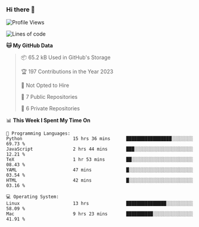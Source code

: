 ### Hi there 👋

<!--
**huayuan4396/huayuan4396** is a ✨ _special_ ✨ repository because its `README.md` (this file) appears on your GitHub profile.

Here are some ideas to get you started:

- 🔭 I’m currently working on ...
- 🌱 I’m currently learning ...
- 👯 I’m looking to collaborate on ...
- 🤔 I’m looking for help with ...
- 💬 Ask me about ...
- 📫 How to reach me: ...
- 😄 Pronouns: ...
- ⚡ Fun fact: ...
-->

<!--START_SECTION:waka-->
![Profile Views](http://img.shields.io/badge/Profile%20Views-3-blue)

![Lines of code](https://img.shields.io/badge/From%20Hello%20World%20I%27ve%20Written-182.6%20thousand%20lines%20of%20code-blue)

**🐱 My GitHub Data** 

> 📦 65.2 kB Used in GitHub's Storage 
 > 
> 🏆 197 Contributions in the Year 2023
 > 
> 🚫 Not Opted to Hire
 > 
> 📜 7 Public Repositories 
 > 
> 🔑 6 Private Repositories 
 > 
📊 **This Week I Spent My Time On** 

```text
💬 Programming Languages: 
Python                   15 hrs 36 mins      █████████████████░░░░░░░░   69.73 % 
JavaScript               2 hrs 44 mins       ███░░░░░░░░░░░░░░░░░░░░░░   12.21 % 
TeX                      1 hr 53 mins        ██░░░░░░░░░░░░░░░░░░░░░░░   08.43 % 
YAML                     47 mins             █░░░░░░░░░░░░░░░░░░░░░░░░   03.54 % 
HTML                     42 mins             █░░░░░░░░░░░░░░░░░░░░░░░░   03.16 % 

💻 Operating System: 
Linux                    13 hrs              ███████████████░░░░░░░░░░   58.09 % 
Mac                      9 hrs 23 mins       ██████████░░░░░░░░░░░░░░░   41.91 % 
```


<!--END_SECTION:waka-->
